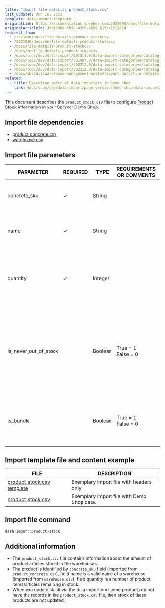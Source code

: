 ```yaml
---
title: "Import file details: product_stock.csv"
last_updated: Jun 16, 2021
template: data-import-template
originalLink: https://documentation.spryker.com/2021080/docs/file-details-product-stockcsv
originalArticleId: 3ee0b369-582a-42c5-a659-81fc4231281d
redirect_from:
  - /2021080/docs/file-details-product-stockcsv
  - /2021080/docs/en/file-details-product-stockcsv
  - /docs/file-details-product-stockcsv
  - /docs/en/file-details-product-stockcsv
  - /docs/scos/dev/data-import/201811.0/data-import-categories/catalog-setup/stocks/file-details-product-stock.csv.html
  - /docs/scos/dev/data-import/201907.0/data-import-categories/catalog-setup/stocks/file-details-product-stock.csv.html
  - /docs/scos/dev/data-import/202212.0/data-import-categories/catalog-setup/stocks/stocks.html
  - /docs/scos/dev/data-import/202212.0/data-import-categories/catalog-setup/stocks/file-details-product-stock.csv.html
  - /docs/pbc/all/warehouse-management-system/import-data/file-details-product-stock.csv.html
related:
  - title: Execution order of data importers in Demo Shop
    link: docs/scos/dev/data-import/page.version/demo-shop-data-import/execution-order-of-data-importers-in-demo-shop.html
---
```


This document describes the `product_stock.csv` file to configure [Product Stock](/docs/pbc/all/warehouse-management-system/{{page.version}}/base-shop/inventory-management-feature-overview.html) information in your Spryker Demo Shop.

## Import file dependencies

* [product_concrete.csv](/docs/pbc/all/product-information-management/{{site.version}}/base-shop/import-and-export-data/products-data-import/file-details-product-concrete.csv.html)
* [warehouse.csv](/docs/pbc/all/warehouse-management-system/{{page.version}}/base-shop/import-and-export-data/file-details-warehouse.csv.html)

## Import file parameters

| PARAMETER | REQUIRED | TYPE | REQUIREMENTS OR COMMENTS | DESCRIPTION |
| --- | --- | --- | --- | --- |
| concrete_sku | &check; | String |   | SKU reference that identifies the concrete product. |
| name | &check; | String |	  |The *name* value is imported from the `warehouse.csv` file. |  |
| quantity | &check; | Integer |   | Number of product items remaining in stock. The number of articles available in the warehouse. |
| is_never_out_of_stock |  | Boolean | True = 1<br>False = 0 | Used for non-tangible products that never run out-of-stock (for example, a software license, a service, etc.). The value must be 1 (*true*) if it is a non-tangible product. |
| is_bundle |  | Boolean | True = 1<br>False = 0 | Indicates if the product is a a bundle or not. The value will be equal to 1 (*true*) if the product is a bundle. |

## Import template file and content example

| FILE | DESCRIPTION |
| --- | --- |
| [product_stock.csv template](https://spryker.s3.eu-central-1.amazonaws.com/docs/Developer+Guide/Back-End/Data+Manipulation/Data+Ingestion/Data+Import/Data+Import+Categories/Catalog+Setup/Stocks/Template+product_stock.csv) | Exemplary import file with headers only. |
| [product_stock.csv](https://spryker.s3.eu-central-1.amazonaws.com/docs/Developer+Guide/Back-End/Data+Manipulation/Data+Ingestion/Data+Import/Data+Import+Categories/Catalog+Setup/Stocks/product_stock.csv) | Exemplary import file with Demo Shop data. |


## Import file command

```bash
data:import:product-stock
```

## Additional information

* The `product_stock.csv` file contains information about the amount of product articles stored in the warehouses.
* The product is identified by `concrete_sku` field (imported from `product_concrete.csv`), field name is a valid name of a warehouse (imported from `warehouse.csv`), field quantity is a number of product items/articles remaining in stock.
* When you update stock via the data import and some products do not have the records in the `product_stock.csv`  file, then stock of these products are not updated.
